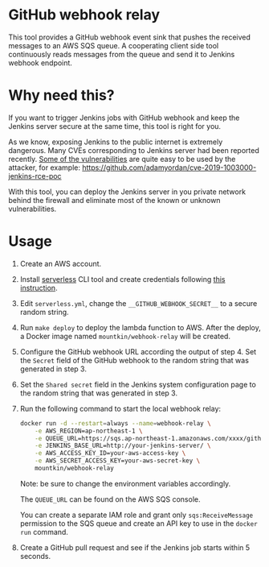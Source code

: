 # GitHub webhook relay
This tool provides a GitHub webhook event sink that pushes the received messages to an AWS SQS queue.
A cooperating client side tool continuously reads messages from the queue and send it to
Jenkins webhook endpoint.

# Why need this?
If you want to trigger Jenkins jobs with GitHub webhook and keep the Jenkins server secure at the same time,
this tool is right for you.

As we know, exposing Jenkins to the public internet is extremely dangerous.
Many CVEs corresponding to Jenkins server had been reported recently.
[Some of the vulnerabilities](https://jenkins.io/security/advisory/2019-01-08/) are quite easy to be used by the attacker,
for example: https://github.com/adamyordan/cve-2019-1003000-jenkins-rce-poc

With this tool, you can deploy the Jenkins server in you private network behind the firewall
and eliminate most of the known or unknown vulnerabilities.

# Usage
1. Create an AWS account.
2. Install [serverless](https://serverless.com) CLI tool and create credentials following
    [this instruction](https://serverless.com/framework/docs/providers/aws/guide/quick-start/).
3. Edit `serverless.yml`, change the `__GITHUB_WEBHOOK_SECRET__` to a secure random string.
4. Run `make deploy` to deploy the lambda function to AWS. After the deploy, a Docker image named `mountkin/webhook-relay` will be created.
5. Configure the GitHub webhook URL according the output of step 4.
   Set the `Secret` field of the GitHub webhook to the random string that was generated in step 3.
6. Set the `Shared secret` field in the Jenkins system configuration page to the random string
   that was generated in step 3.
7. Run the following command to start the local webhook relay:
    ```bash
    docker run -d --restart=always --name=webhook-relay \
        -e AWS_REGION=ap-northeast-1 \
        -e QUEUE_URL=https://sqs.ap-northeast-1.amazonaws.com/xxxx/github-webhook \
        -e JENKINS_BASE_URL=http://your-jenkins-server/ \
        -e AWS_ACCESS_KEY_ID=your-aws-access-key \
        -e AWS_SECRET_ACCESS_KEY=your-aws-secret-key \
        mountkin/webhook-relay
    ```

    Note: be sure to change the environment variables accordingly.
    
    The `QUEUE_URL` can be found on the AWS SQS console.
    
    You can create a separate IAM role and grant only `sqs:ReceiveMessage` permission to the SQS queue
    and create an API key to use in the `docker run` command.

8. Create a GitHub pull request and see if the Jenkins job starts within 5 seconds.
